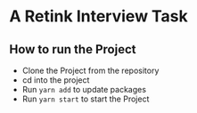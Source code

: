 # A Retink Interview Task

## How to run the Project
 * Clone the Project from the repository
 * cd into the project
 * Run `yarn add` to update packages
 * Run `yarn start` to start the Project

